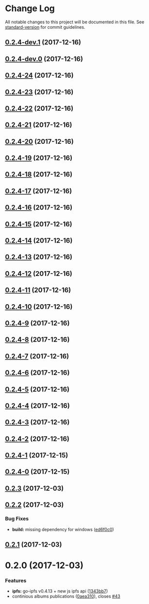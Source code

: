 # Change Log

All notable changes to this project will be documented in this file. See [standard-version](https://github.com/conventional-changelog/standard-version) for commit guidelines.

<a name="0.2.4-dev.1"></a>
## [0.2.4-dev.1](https://github.com/pathephone/pathephone-desktop/compare/v0.2.4-dev.0...v0.2.4-dev.1) (2017-12-16)



<a name="0.2.4-dev.0"></a>
## [0.2.4-dev.0](https://github.com/pathephone/pathephone-desktop/compare/v0.2.4-24...v0.2.4-dev.0) (2017-12-16)



<a name="0.2.4-24"></a>
## [0.2.4-24](https://github.com/pathephone/pathephone-desktop/compare/v0.2.4-23...v0.2.4-24) (2017-12-16)



<a name="0.2.4-23"></a>
## [0.2.4-23](https://github.com/pathephone/pathephone-desktop/compare/v0.2.4-22...v0.2.4-23) (2017-12-16)



<a name="0.2.4-22"></a>
## [0.2.4-22](https://github.com/pathephone/pathephone-desktop/compare/v0.2.4-21...v0.2.4-22) (2017-12-16)



<a name="0.2.4-21"></a>
## [0.2.4-21](https://github.com/pathephone/pathephone-desktop/compare/v0.2.4-20...v0.2.4-21) (2017-12-16)



<a name="0.2.4-20"></a>
## [0.2.4-20](https://github.com/pathephone/pathephone-desktop/compare/v0.2.4-19...v0.2.4-20) (2017-12-16)



<a name="0.2.4-19"></a>
## [0.2.4-19](https://github.com/pathephone/pathephone-desktop/compare/v0.2.4-18...v0.2.4-19) (2017-12-16)



<a name="0.2.4-18"></a>
## [0.2.4-18](https://github.com/pathephone/pathephone-desktop/compare/v0.2.4-17...v0.2.4-18) (2017-12-16)



<a name="0.2.4-17"></a>
## [0.2.4-17](https://github.com/pathephone/pathephone-desktop/compare/v0.2.4-16...v0.2.4-17) (2017-12-16)



<a name="0.2.4-16"></a>
## [0.2.4-16](https://github.com/pathephone/pathephone-desktop/compare/v0.2.4-15...v0.2.4-16) (2017-12-16)



<a name="0.2.4-15"></a>
## [0.2.4-15](https://github.com/pathephone/pathephone-desktop/compare/v0.2.4-14...v0.2.4-15) (2017-12-16)



<a name="0.2.4-14"></a>
## [0.2.4-14](https://github.com/pathephone/pathephone-desktop/compare/v0.2.4-13...v0.2.4-14) (2017-12-16)



<a name="0.2.4-13"></a>
## [0.2.4-13](https://github.com/pathephone/pathephone-desktop/compare/v0.2.4-12...v0.2.4-13) (2017-12-16)



<a name="0.2.4-12"></a>
## [0.2.4-12](https://github.com/pathephone/pathephone-desktop/compare/v0.2.4-11...v0.2.4-12) (2017-12-16)



<a name="0.2.4-11"></a>
## [0.2.4-11](https://github.com/pathephone/pathephone-desktop/compare/v0.2.4-10...v0.2.4-11) (2017-12-16)



<a name="0.2.4-10"></a>
## [0.2.4-10](https://github.com/pathephone/pathephone-desktop/compare/v0.2.4-9...v0.2.4-10) (2017-12-16)



<a name="0.2.4-9"></a>
## [0.2.4-9](https://github.com/pathephone/pathephone-desktop/compare/v0.2.4-8...v0.2.4-9) (2017-12-16)



<a name="0.2.4-8"></a>
## [0.2.4-8](https://github.com/pathephone/pathephone-desktop/compare/v0.2.4-7...v0.2.4-8) (2017-12-16)



<a name="0.2.4-7"></a>
## [0.2.4-7](https://github.com/pathephone/pathephone-desktop/compare/v0.2.4-6...v0.2.4-7) (2017-12-16)



<a name="0.2.4-6"></a>
## [0.2.4-6](https://github.com/pathephone/pathephone-desktop/compare/v0.2.4-5...v0.2.4-6) (2017-12-16)



<a name="0.2.4-5"></a>
## [0.2.4-5](https://github.com/pathephone/pathephone-desktop/compare/v0.2.4-4...v0.2.4-5) (2017-12-16)



<a name="0.2.4-4"></a>
## [0.2.4-4](https://github.com/pathephone/pathephone-desktop/compare/v0.2.4-3...v0.2.4-4) (2017-12-16)



<a name="0.2.4-3"></a>
## [0.2.4-3](https://github.com/pathephone/pathephone-desktop/compare/v0.2.4-2...v0.2.4-3) (2017-12-16)



<a name="0.2.4-2"></a>
## [0.2.4-2](https://github.com/pathephone/pathephone-desktop/compare/v0.2.4-1...v0.2.4-2) (2017-12-16)



<a name="0.2.4-1"></a>
## [0.2.4-1](https://github.com/pathephone/pathephone-desktop/compare/v0.2.4-0...v0.2.4-1) (2017-12-15)



<a name="0.2.4-0"></a>
## [0.2.4-0](https://github.com/pathephone/pathephone-desktop/compare/v0.2.3...v0.2.4-0) (2017-12-15)



<a name="0.2.3"></a>
## [0.2.3](https://github.com/pathephone/pathephone-desktop/compare/v0.2.2...v0.2.3) (2017-12-03)



<a name="0.2.2"></a>
## [0.2.2](https://github.com/pathephone/pathephone-desktop/compare/v0.2.1...v0.2.2) (2017-12-03)


### Bug Fixes

* **build:** missing dependency for windows ([ed6f0c0](https://github.com/pathephone/pathephone-desktop/commit/ed6f0c0))



<a name="0.2.1"></a>
## [0.2.1](https://github.com/pathephone/pathephone-desktop/compare/v0.2.0...v0.2.1) (2017-12-03)



<a name="0.2.0"></a>
# 0.2.0 (2017-12-03)


### Features

* **ipfs:** go-ipfs v0.4.13 + new js ipfs api ([1343bb7](https://github.com/pathephone/pathephone-desktop/commit/1343bb7))
* continious albums publications ([0aea310](https://github.com/pathephone/pathephone-desktop/commit/0aea310)), closes [#43](https://github.com/pathephone/pathephone-desktop/issues/43)
